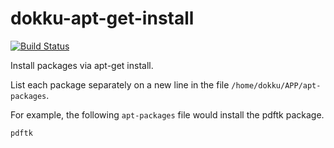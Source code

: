 # dokku-apt-get-install

[![Build Status](https://travis-ci.org/pensiondynamics/dokku-apt-get-install.svg?branch=master)](https://travis-ci.org/pensiondynamics/dokku-apt-get-install)

Install packages via apt-get install.

List each package separately on a new line in the file ```/home/dokku/APP/apt-packages```.

For example, the following ```apt-packages``` file would install the pdftk package.

```
pdftk
```
